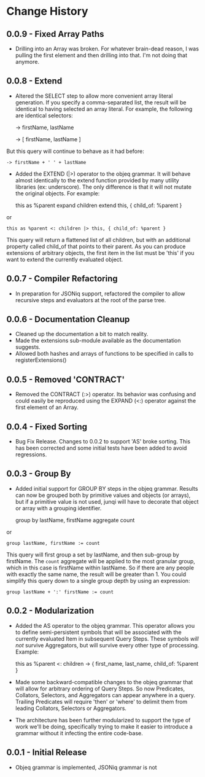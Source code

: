 # Change History

## 0.0.9 - Fixed Array Paths
* Drilling into an Array was broken.  For whatever brain-dead reason, I was pulling the first element and then drilling into that.   I'm not doing that anymore.

## 0.0.8 - Extend
* Altered the SELECT step to allow more convenient array literal generation.  If you specify a comma-separated list, the result will be identical to having selected an array literal.  For example, the following are identical selectors:

    -> firstName, lastName
    
    -> [ firstName, lastName ]

But this query will continue to behave as it had before:

    -> firstName + ' ' + lastName

* Added the EXTEND (|>) operator to the objeq grammar.  It will behave almost identically to the extend function provided by many utility libraries (ex: underscore).  The only difference is that it will not mutate the original objects.  For example:

    this as %parent expand children extend this, { child_of: %parent }

or

    this as %parent <: children |> this, { child_of: %parent }

This query will return a flattened list of all children, but with an additional property called child_of that points to their parent.  As you can produce extensions of arbitrary objects, the first item in the list must be 'this' if you want to extend the currently evaluated object.

## 0.0.7 - Compiler Refactoring
* In preparation for JSONiq support, refactored the compiler to allow recursive steps and evaluators at the root of the parse tree.

## 0.0.6 - Documentation Cleanup
* Cleaned up the documentation a bit to match reality.
* Made the extensions sub-module available as the documentation suggests.
* Allowed both hashes and arrays of functions to be specified in calls to registerExtensions()

## 0.0.5 - Removed 'CONTRACT'
* Removed the CONTRACT (:>) operator.  Its behavior was confusing and could easily be reproduced using the EXPAND (<:) operator against the first element of an Array.

## 0.0.4 - Fixed Sorting
* Bug Fix Release.  Changes to 0.0.2 to support 'AS' broke sorting.  This has been corrected and some initial tests have been added to avoid regressions.

## 0.0.3 - Group By
* Added initial support for GROUP BY steps in the objeq grammar.  Results can now be grouped both by primitive values and objects (or arrays), but if a primitive value is not used, junqi will have to decorate that object or array with a grouping identifier.

    group by lastName, firstName aggregate count

or

    group lastName, firstName := count

This query will first group a set by lastName, and then sub-group by firstName.  The `count` aggregate will be applied to the most granular group, which in this case is firstName within lastName.  So if there are any people with exactly the same name, the result will be greater than 1.  You could simplify this query down to a single group depth by using an expression:

    group lastName + ':' firstName := count

## 0.0.2 - Modularization
* Added the AS operator to the objeq grammar.  This operator allows you to define semi-persistent symbols that will be associated with the currently evaluated Item in subsequent Query Steps.  These symbols *will not* survive Aggregators, but will survive every other type of processing.  Example:

    this as %parent <: children -> {
      first_name,
      last_name,
      child_of: %parent
    }

* Made some backward-compatible changes to the objeq grammar that will allow for arbitrary ordering of Query Steps.  So now Predicates, Collators, Selectors, and Aggregators can appear anywhere in a query.  Trailing Predicates will require 'then' or 'where' to delimit them from leading Collators, Selectors or Aggregators.

* The architecture has been further modularized to support the type of work we'll be doing, specifically trying to make it easier to introduce a grammar without it infecting the entire code-base.

## 0.0.1 - Initial Release
* Objeq grammar is implemented, JSONiq grammar is not
